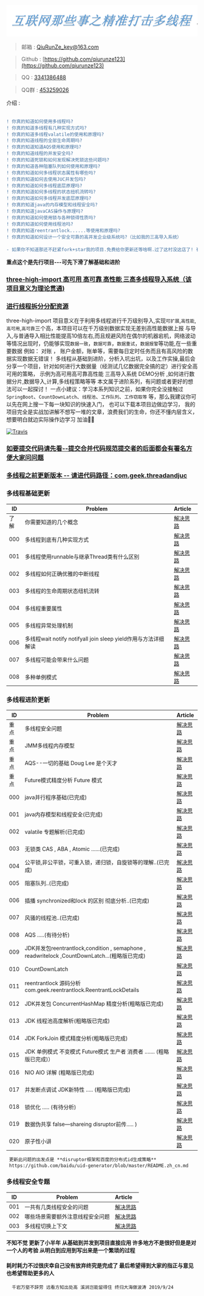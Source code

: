 ![互联网 Java 多线程那些事](https://raw.githubusercontent.com/qiurunze123/imageall/master/thread100.png)

> 邮箱 : [QiuRunZe_key@163.com](QiuRunZe_key@163.com)

> Github : [https://github.com/qiurunze123](https://github.com/qiurunze123)

> QQ : [3341386488](3341386488)

> QQ群 : [453259026](453259026) 

介绍 :    

```diff

! 你真的知道如何使用多线程吗?
! 你真的知道多线程有几种实现方式吗?
! 你真的知道多线程valatile的使用和原理吗?
! 你真的知道线程的全部生命周期吗?
! 你真的知道知道AQS使用和原理吗?
! 你真的知道线程的并发安全吗?
! 你真的知道死锁和如何发现解决死锁这些问题吗?
! 你真的知道各种阻塞队列如何使用和原理吗?
! 你真的知道如何多线程状态属性有哪些吗?
! 你真的知道如何去使用JUC并发包吗?
! 你真的知道如何多线程底层原理吗?
! 你真的知道如何多线程的状态扭机流转吗?
! 你真的知道如何多线程并发底层原理吗?
! 你真的知道java的内存模型和线程安全吗?
! 你真的知道javaCAS操作与原理吗?
! 你真的知道如何使用锁与各种锁得性质吗?
! 你真的知道如何使用线程池吗?
! 你真的知道reentrantlock......等使用和原理吗?
! 你真的知道如何设计一个安全可靠的高并发企业级系统吗?（比如我的三高导入系统）

- 如果你不知道那还不赶紧fork+star我的项目.免费给你更新还等啥啊.过了这村没这店了! 有问题可以加我讨论可以进群

```
 
 **重点这个是先行项目---可先下滑了解基础和进阶**
 
 ### [three-high-import 高可用 高可靠 高性能 三高多线程导入系统（该项目意义为理论贯通)](/docs/code-solve.md)
 
 ### [进行线程拆分分配资源](/docs/code-solve-split.md)

 three-high-import 项目意义在于利用多线程进行千万级别导入,实现`可扩展`,`高性能`,`高可用`,`高可靠`三个高，本项目可以在千万级别数据实现无差别高性能数据上报
 与导入,与普通导入相比性能提高10倍左右,而且规避风险在偶尔的机器宕机，网络波动等情况出现时，仍能够实现`数据一致`，`数据可靠`，`数据重试`，`数据报警`等功能,在一些重要数据
 例如： 对账 ， 账户金额，账单等，需要每日定时任务而且有高风险的数据实现数据无错误！
 多线程从基础到进阶，分析入坑出坑，以及工作实操,最后会分享一个项目，针对如何进行大数据量（经测试几亿数据完全搞的定）进行安全高可用的策略，
 示例为高可用高可靠高性能 三高导入系统 DEMO分析 ,如何进行数据分片,数据导入,计算,多线程策略等等 本文属于进阶系列，有问题或者更好的想法可以一起探讨！ 
 一点小建议：学习本系列知识之前，如果你完全没接触过 `SpringBoot`、`CountDownLatch`、`线程池`、`工作队列`、`工作窃取等` 等，那么我建议你可以先在网上搜一下每一块知识的快速入门， 也可以下载本项目边做边学习，
 我的项目完全是实战加讲解不想写一堆的文章，浪费我们的生命，你还不懂内层含义，想要明白就边实际操作边学习 加油💪💪
 
 [![Travis](https://img.shields.io/badge/language-Java-yellow.svg)](https://github.com/qiurunze123)
 
###  [如要提交代码请先看--提交合并代码规范提交者的后面都会有署名方便大家问问题](/docs/code-criterion.md)
###  [多线程之前更新版本 -- 请进代码路径：com.geek.threadandjuc](/docs/thread-base-1.md)
 
### 多线程基础更新
  
 | ID | Problem  | Article | 
 | --- | ---   | :--- |
 | 了解 |你需要知道的几个概念 | [解决思路](/docs/thread-base-0000.md) |
 | 000 |多线程到底有几种实现方式 | [解决思路](/docs/thread-base-000.md) |
 | 001 |多线程使用runnable与继承Thread类有什么区别 | [解决思路](/docs/thread-base-001.md) |
 | 002 |多线程如何正确优雅的中断线程 |[解决思路](/docs/thread-base-002.md)  |
 | 003 |多线程的生命周期状态纽机流转 |[解决思路](/docs/thread-base-003.md)  |
 | 004 |多线程重要属性|[解决思路](/docs/thread-base-004.md)  |
 | 005 |多线程异常处理机制|[解决思路](/docs/thread-base-005.md)  |
 | 006 |多线程wait notify notifyall join sleep yield作用与方法详细解读 |[解决思路](/docs/thread-base-006.md)  |
 | 007 |多线程可能会带来什么问题 |[解决思路](/docs/thread-base-007.md)  |
 | 008 |多种单例模式 |[解决思路](/docs/thread-base-008.md)  |
 
### 多线程进阶更新
 
 | ID | Problem  | Article | 
 | --- | ---   | :--- |
 | 重点 |多线程安全问题 | [解决思路](/docs/JMM.md) |
 | 重点 |JMM多线程内存模型 | [解决思路](/docs/JMM.md) |
 | 重点 |AQS--一切的基础 Doug Lee 是个天才 | [解决思路](/docs/AQS.md) |
 | 重点 |Future模式精度分析 Future 模式 | [解决思路](/docs/Future.md) |
 | 000 |java并行程序基础(已完成) | [解决思路](/docs/thread-base-3.md) |
 | 001 |java内存模型和线程安全(已完成) | [解决思路](/docs/thread-base-4.md) |
 | 002 |valatile 专题解析(已完成) |[解决思路](/docs/thread-base-5.md)  |
 | 003 |无锁类 CAS , ABA , Atomic ......(已完成) |[解决思路](/docs/thread-base-6.md)  |
 | 004 |公平锁,非公平锁，可重入锁，递归锁，自旋锁等的理解..(已完成) |[解决思路](/docs/lock.md)  |
 | 005 |阻塞队列..(已完成) |[解决思路](/docs/blocking.md)  |
 | 006 |插播 synchronized和lock 的区别 彻底分析..(已完成) |[解决思路](/docs/sandl.md)  |
 | 007 |风骚的线程池..(已完成) |[解决思路](/docs/Threadpool.md)  |
 | 008 |AQS .....(有待分析) |[解决思路](/docs/thread-base-14.md)  |
 | 009 |JDK并发包reentrantlock,condition , semaphone , readwritelock ,CountDownLatch...(粗略版已完成) |[解决思路](/docs/thread-base-7.md)  |
 | 010 |CountDownLatch |[解决思路](/docs/CountDownLatch.md)  |
 | 011 |reentrantlock 源码分析 com.geek.reentrantlock.ReentrantLockDetails  |[解决思路](/docs/thread-base-7.md)  |
 | 012 |JDK并发包 ConcurrentHashMap 精度分析(粗略版已完成) |[解决思路](/docs/thread-base-8.md)  |
 | 013 |JDK 线程池高度解析(粗略版已完成)|[解决思路](/docs/thread-base-9.md)  |
 | 014 |JDK ForkJoin 模式精度分析(粗略版已完成) |[解决思路](/docs/thread-base-10.md)  |
 | 015 |JDK 单例模式 不变模式 Future模式 生产者 消费者 ....... (粗略版已完成)） |[解决思路](/docs/thread-base-11.md)  |
 | 016 |NIO AIO 详解 (粗略版已完成)|[解决思路](/docs/thread-base-12.md)  |
 | 017 |并发断点调试 JDK新特性 .....  (粗略版已完成) |[解决思路](/docs/thread-base-13.md)  |
 | 018 |锁优化 ..... (有待分析)   |[解决思路]((/docs/thread-base-13.md))  |
 | 019 |数据伪共享 false—shareing disruptor前传..... )   |[解决思路]((/docs/false-shareing.md))  |
 | 020 |原子性小讲  |[解决思路]((/docs/atom.md))  |

     更新此问题的出发点是 **disruptor框架和百度的分布式id生成策略** 
     https://github.com/baidu/uid-generator/blob/master/README.zh_cn.md

### 多线程安全专题
 | ID | Problem  | Article | 
 | --- | ---   | :--- |
 | 001 | 一共有几类线程安全的问题 | [解决思路](/docs/threadsafe001.md) |
 | 002 | 哪些场景需要额外注意线程安全问题| [解决思路](/docs/threadsafe001.md) |
 | 003 |多线程切换上下文 | [解决思路](/docs/threadsafe001.md) |



 #### 不知不觉 更新了小半年 从基础到并发到项目直接应用 许多地方不是很好但是是对一个人的考验 从明白到应用到写出来是一个繁琐的过程
 #### 耗时耗力不过很庆幸自己没有放弃终究是完成了 最后希望得到大家的指正与意见也希望帮助更多的人 
 
      千岩万壑不辞劳 远看方知出处高 溪涧岂能留得住 终归大海做波涛 2019/9/24
